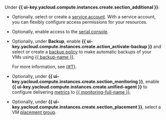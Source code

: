 Under **{{ ui-key.yacloud.compute.instances.create.section_additional }}**:

* Optionally, select or create a [service account](../../../iam/concepts/users/service-accounts.md). With a service account, you can flexibly configure access permissions for your resources.
* Optionally, enable access to the [serial console](../../../compute/operations/serial-console/index.md).
* Optionally, under **Backup**, enable **{{ ui-key.yacloud.compute.instances.create.action_activate-backup }}** and select or create a [backup policy](../../../backup/concepts/policy.md) to make automatic backups of your VMs using [{{ backup-name }}](../../../backup/index.yaml).

    For more information, see [{#T}](../../../backup/concepts/vm-connection.md).
* Optionally, under **{{ ui-key.yacloud.compute.instances.create.section_monitoring }}**, enable **{{ ui-key.yacloud.compute.instances.create.unified-agent }}** to configure delivering [metrics](../../../compute/metrics.md) to [{{ monitoring-full-name }}](../../../compute/monitoring/).
* Optionally, under **{{ ui-key.yacloud.compute.instances.create.section_placement }}**, select a VM [placement group](../../../compute/concepts/placement-groups.md).